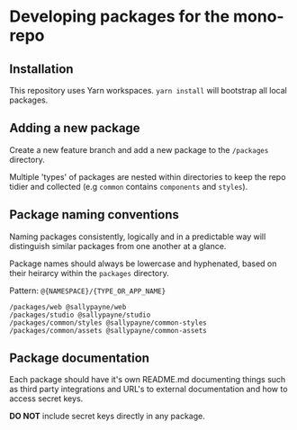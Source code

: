 # Developing packages for the mono-repo

## Installation

This repository uses Yarn workspaces. `yarn install` will bootstrap all local packages.

## Adding a new package

Create a new feature branch and add a new package to the `/packages` directory.

Multiple 'types' of packages are nested within directories to keep the repo tidier and collected (e.g `common` contains `components` and `styles`).

## Package naming conventions

Naming packages consistently, logically and in a predictable way will distinguish similar packages from one another at a glance.

Package names should always be lowercase and hyphenated, based on their heirarcy within the `packages` directory.

Pattern: `@{NAMESPACE}/{TYPE_OR_APP_NAME}`

```
/packages/web @sallypayne/web
/packages/studio @sallypayne/studio
/packages/common/styles @sallypayne/common-styles
/packages/common/assets @sallypayne/common-assets
```

## Package documentation

Each package should have it's own README.md documenting things such as third party integrations and URL's to external documentation and how to access secret keys.

**DO NOT** include secret keys directly in any package.
